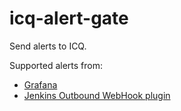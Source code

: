 # icq-alert-gate
Send alerts to ICQ.

Supported alerts from:
*  [Grafana](https://grafana.com/)
*  [Jenkins Outbound WebHook plugin](https://github.com/jenkinsci/outbound-webhook-plugin)

